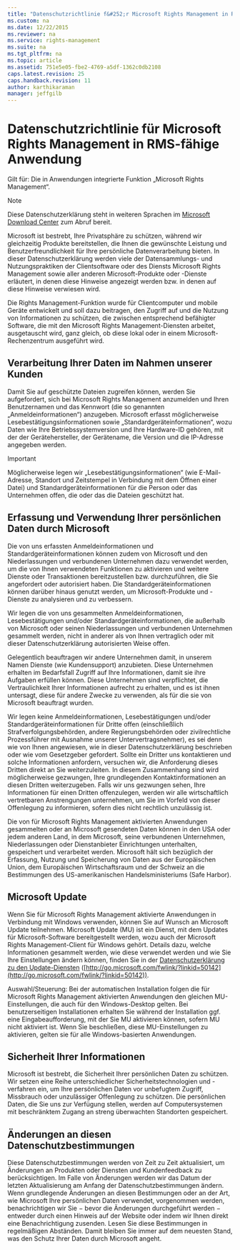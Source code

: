 ```yaml
---
title: "Datenschutzrichtlinie f&#252;r Microsoft Rights Management in RMS-f&#228;hige Anwendung"
ms.custom: na
ms.date: 12/22/2015
ms.reviewer: na
ms.service: rights-management
ms.suite: na
ms.tgt_pltfrm: na
ms.topic: article
ms.assetid: 751e5e05-fbe2-4769-a5df-1362c0db2108
caps.latest.revision: 25
caps.handback.revision: 11
author: karthikaraman
manager: jeffgilb
---
```

# Datenschutzrichtlinie f&#252;r Microsoft Rights Management in RMS-f&#228;hige Anwendung
Gilt für: Die in Anwendungen integrierte Funktion „Microsoft Rights Management“.

> [!NOTE]
> Diese Datenschutzerklärung steht in weiteren Sprachen im [Microsoft Download Center](http://www.microsoft.com/download/details.aspx?id=41668) zum Abruf bereit.

Microsoft ist bestrebt, Ihre Privatsphäre zu schützen, während wir gleichzeitig Produkte bereitstellen, die Ihnen die gewünschte Leistung und Benutzerfreundlichkeit für Ihre persönliche Datenverarbeitung bieten. In dieser Datenschutzerklärung werden viele der Datensammlungs- und Nutzungspraktiken der Clientsoftware oder des Diensts Microsoft Rights Management sowie aller anderen Microsoft-Produkte oder -Dienste erläutert, in denen diese Hinweise angezeigt werden bzw. in denen auf diese Hinweise verwiesen wird.

Die Rights Management-Funktion wurde für Clientcomputer und mobile Geräte entwickelt und soll dazu beitragen, den Zugriff auf und die Nutzung von Informationen zu schützen, die zwischen entsprechend befähigter Software, die mit den Microsoft Rights Management-Diensten arbeitet, ausgetauscht wird, ganz gleich, ob diese lokal oder in einem Microsoft-Rechenzentrum ausgeführt wird.

## Verarbeitung Ihrer Daten im Nahmen unserer Kunden
Damit Sie auf geschützte Dateien zugreifen können, werden Sie aufgefordert, sich bei Microsoft Rights Management anzumelden und Ihren Benutzernamen und das Kennwort (die so genannten „Anmeldeinformationen“) anzugeben. Microsoft erfasst möglicherweise Lesebestätigungsinformationen sowie „Standardgeräteinformationen“, wozu Daten wie Ihre Betriebssystemversion und Ihre Hardware-ID gehören, mit der der Gerätehersteller, der Gerätename, die Version und die IP-Adresse angegeben werden.

> [!IMPORTANT]
> Möglicherweise legen wir „Lesebestätigungsinformationen“ (wie E-Mail-Adresse, Standort und Zeitstempel in Verbindung mit dem Öffnen einer Datei) und Standardgeräteinformationen für die Person oder das Unternehmen offen, die oder das die Dateien geschützt hat.

## Erfassung und Verwendung Ihrer persönlichen Daten durch Microsoft
Die von uns erfassten Anmeldeinformationen und Standardgeräteinformationen können zudem von Microsoft und den Niederlassungen und verbundenen Unternehmen dazu verwendet werden, um die von Ihnen verwendeten Funktionen zu aktivieren und weitere Dienste oder Transaktionen bereitzustellen bzw. durchzuführen, die Sie angefordert oder autorisiert haben. Die Standardgeräteinformationen können darüber hinaus genutzt werden, um Microsoft-Produkte und -Dienste zu analysieren und zu verbessern.

Wir legen die von uns gesammelten Anmeldeinformationen, Lesebestätigungen und/oder Standardgeräteinformationen, die außerhalb von Microsoft oder seinen Niederlassungen und verbundenen Unternehmen gesammelt werden, nicht in anderer als von Ihnen vertraglich oder mit dieser Datenschutzerklärung autorisierten Weise offen.

Gelegentlich beauftragen wir andere Unternehmen damit, in unserem Namen Dienste (wie Kundensupport) anzubieten. Diese Unternehmen erhalten im Bedarfsfall Zugriff auf Ihre Informationen, damit sie ihre Aufgaben erfüllen können. Diese Unternehmen sind verpflichtet, die Vertraulichkeit Ihrer Informationen aufrecht zu erhalten, und es ist ihnen untersagt, diese für andere Zwecke zu verwenden, als für die sie von Microsoft beauftragt wurden.

Wir legen keine Anmeldeinformationen, Lesebestätigungen und/oder Standardgeräteinformationen für Dritte offen (einschließlich Strafverfolgungsbehörden, andere Regierungsbehörden oder zivilrechtliche Prozessführer mit Ausnahme unserer Untervertragsnehmer), es sei denn wie von Ihnen angewiesen, wie in dieser Datenschutzerklärung beschrieben oder wie vom Gesetzgeber gefordert. Sollte ein Dritter uns kontaktieren und solche Informationen anfordern, versuchen wir, die Anforderung dieses Dritten direkt an Sie weiterzuleiten. In diesem Zusammenhang sind wird möglicherweise gezwungen, Ihre grundlegenden Kontaktinformationen an diesen Dritten weiterzugeben. Falls wir uns gezwungen sehen, Ihre Informationen für einen Dritten offenzulegen, werden wir alle wirtschaftlich vertretbaren Anstrengungen unternehmen, um Sie im Vorfeld von dieser Offenlegung zu informieren, sofern dies nicht rechtlich unzulässig ist.

Die von für Microsoft Rights Management aktivierten Anwendungen gesammelten oder an Microsoft gesendeten Daten können in den USA oder jedem anderen Land, in dem Microsoft, seine verbundenen Unternehmen, Niederlassungen oder Dienstanbieter Einrichtungen unterhalten, gespeichert und verarbeitet werden. Microsoft hält sich bezüglich der Erfassung, Nutzung und Speicherung von Daten aus der Europäischen Union, dem Europäischen Wirtschaftsraum und der Schweiz an die Bestimmungen des US-amerikanischen Handelsministeriums (Safe Harbor).

## Microsoft Update
Wenn Sie für Microsoft Rights Management aktivierte Anwendungen in Verbindung mit Windows verwenden, können Sie auf Wunsch an Microsoft Update teilnehmen. Microsoft Update (MU) ist ein Dienst, mit dem Updates für Microsoft-Software bereitgestellt werden, wozu auch der Microsoft Rights Management-Client für Windows gehört. Details dazu, welche Informationen gesammelt werden, wie diese verwendet werden und wie Sie Ihre Einstellungen ändern können, finden Sie in der [Datenschutzerklärung zu den Update-Diensten](http://go.microsoft.com/fwlink/?linkid=50142) ([http://go.microsoft.com/fwlink/?linkid=50142](http://go.microsoft.com/fwlink/?linkid=50142)).

Auswahl/Steuerung: Bei der automatischen Installation folgen die für Microsoft Rights Management aktivierten Anwendungen den gleichen MU-Einstellungen, die auch für den Windows-Desktop gelten. Bei benutzerseitigen Installationen erhalten Sie während der Installation ggf. eine Eingabeaufforderung, mit der Sie MU aktivieren können, sofern MU nicht aktiviert ist. Wenn Sie beschließen, diese MU-Einstellungen zu aktivieren, gelten sie für alle Windows-basierten Anwendungen.

## Sicherheit Ihrer Informationen
Microsoft ist bestrebt, die Sicherheit Ihrer persönlichen Daten zu schützen. Wir setzen eine Reihe unterschiedlicher Sicherheitstechnologien und -verfahren ein, um Ihre persönlichen Daten vor unbefugtem Zugriff, Missbrauch oder unzulässiger Offenlegung zu schützen. Die persönlichen Daten, die Sie uns zur Verfügung stellen, werden auf Computersystemen mit beschränktem Zugang an streng überwachten Standorten gespeichert.

## Änderungen an diesen Datenschutzbestimmungen
Diese Datenschutzbestimmungen werden von Zeit zu Zeit aktualisiert, um Änderungen an Produkten oder Diensten und Kundenfeedback zu berücksichtigen. Im Falle von Änderungen werden wir das Datum der letzten Aktualisierung am Anfang der Datenschutzbestimmungen ändern. Wenn grundlegende Änderungen an diesen Bestimmungen oder an der Art, wie Microsoft Ihre persönlichen Daten verwendet, vorgenommen werden, benachrichtigen wir Sie − bevor die Änderungen durchgeführt werden − entweder durch einen Hinweis auf der Website oder indem wir Ihnen direkt eine Benachrichtigung zusenden. Lesen Sie diese Bestimmungen in regelmäßigen Abständen. Damit bleiben Sie immer auf dem neuesten Stand, was den Schutz Ihrer Daten durch Microsoft angeht.

